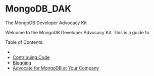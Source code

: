 MongoDB_DAK
===========

The MongoDB Developer Advocacy Kit

Welcome to the MongoDB Developer Advocacy Kit. This is a guide to 

Table of Contents: 

* 
* [Contribuing Code](https://github.com/FrancescaK/MongoDB_DAK/blob/master/contributing_code.txt)
* [Blogging](https://github.com/FrancescaK/MongoDB_DAK/blob/master/blog.md)
* [Advocate for MongoDB at Your Company](https://github.com/FrancescaK/MongoDB_DAK/blob/master/at_your_company.md)
